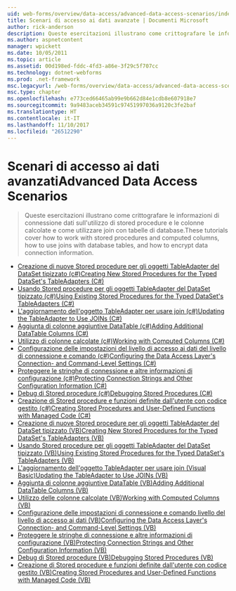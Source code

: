 ```yaml
---
uid: web-forms/overview/data-access/advanced-data-access-scenarios/index
title: Scenari di accesso ai dati avanzate | Documenti Microsoft
author: rick-anderson
description: Queste esercitazioni illustrano come crittografare le informazioni di connessione dati sull'utilizzo di stored procedure e le colonne calcolate e come utilizzare join con tabelle di database...
ms.author: aspnetcontent
manager: wpickett
ms.date: 10/05/2011
ms.topic: article
ms.assetid: 00d198ed-fddc-4fd3-a86e-3f29c5f707cc
ms.technology: dotnet-webforms
ms.prod: .net-framework
msc.legacyurl: /web-forms/overview/data-access/advanced-data-access-scenarios
msc.type: chapter
ms.openlocfilehash: e773ced66465ab99e9b662d84e1cdb8e607918e7
ms.sourcegitcommit: 9a9483aceb34591c97451997036a9120c3fe2baf
ms.translationtype: HT
ms.contentlocale: it-IT
ms.lasthandoff: 11/10/2017
ms.locfileid: "26512290"
---
```

<a name="advanced-data-access-scenarios"></a><span data-ttu-id="f5802-103">Scenari di accesso ai dati avanzati</span><span class="sxs-lookup"><span data-stu-id="f5802-103">Advanced Data Access Scenarios</span></span>
====================
> <span data-ttu-id="f5802-104">Queste esercitazioni illustrano come crittografare le informazioni di connessione dati sull'utilizzo di stored procedure e le colonne calcolate e come utilizzare join con tabelle di database.</span><span class="sxs-lookup"><span data-stu-id="f5802-104">These tutorials cover how to work with stored procedures and computed columns, how to use joins with database tables, and how to encrypt data connection information.</span></span>


- [<span data-ttu-id="f5802-105">Creazione di nuove Stored procedure per gli oggetti TableAdapter del DataSet tipizzato (c#)</span><span class="sxs-lookup"><span data-stu-id="f5802-105">Creating New Stored Procedures for the Typed DataSet's TableAdapters (C#)</span></span>](creating-new-stored-procedures-for-the-typed-dataset-s-tableadapters-cs.md)
- [<span data-ttu-id="f5802-106">Usando Stored procedure per gli oggetti TableAdapter del DataSet tipizzato (c#)</span><span class="sxs-lookup"><span data-stu-id="f5802-106">Using Existing Stored Procedures for the Typed DataSet's TableAdapters (C#)</span></span>](using-existing-stored-procedures-for-the-typed-dataset-s-tableadapters-cs.md)
- [<span data-ttu-id="f5802-107">L'aggiornamento dell'oggetto TableAdapter per usare join (c#)</span><span class="sxs-lookup"><span data-stu-id="f5802-107">Updating the TableAdapter to Use JOINs (C#)</span></span>](updating-the-tableadapter-to-use-joins-cs.md)
- [<span data-ttu-id="f5802-108">Aggiunta di colonne aggiuntive DataTable (c#)</span><span class="sxs-lookup"><span data-stu-id="f5802-108">Adding Additional DataTable Columns (C#)</span></span>](adding-additional-datatable-columns-cs.md)
- [<span data-ttu-id="f5802-109">Utilizzo di colonne calcolate (c#)</span><span class="sxs-lookup"><span data-stu-id="f5802-109">Working with Computed Columns (C#)</span></span>](working-with-computed-columns-cs.md)
- [<span data-ttu-id="f5802-110">Configurazione delle impostazioni del livello di accesso ai dati del livello di connessione e comando (c#)</span><span class="sxs-lookup"><span data-stu-id="f5802-110">Configuring the Data Access Layer's Connection- and Command-Level Settings (C#)</span></span>](configuring-the-data-access-layer-s-connection-and-command-level-settings-cs.md)
- [<span data-ttu-id="f5802-111">Proteggere le stringhe di connessione e altre informazioni di configurazione (c#)</span><span class="sxs-lookup"><span data-stu-id="f5802-111">Protecting Connection Strings and Other Configuration Information (C#)</span></span>](protecting-connection-strings-and-other-configuration-information-cs.md)
- [<span data-ttu-id="f5802-112">Debug di Stored procedure (c#)</span><span class="sxs-lookup"><span data-stu-id="f5802-112">Debugging Stored Procedures (C#)</span></span>](debugging-stored-procedures-cs.md)
- [<span data-ttu-id="f5802-113">Creazione di Stored procedure e funzioni definite dall'utente con codice gestito (c#)</span><span class="sxs-lookup"><span data-stu-id="f5802-113">Creating Stored Procedures and User-Defined Functions with Managed Code (C#)</span></span>](creating-stored-procedures-and-user-defined-functions-with-managed-code-cs.md)
- [<span data-ttu-id="f5802-114">Creazione di nuove Stored procedure per gli oggetti TableAdapter del DataSet tipizzato (VB)</span><span class="sxs-lookup"><span data-stu-id="f5802-114">Creating New Stored Procedures for the Typed DataSet's TableAdapters (VB)</span></span>](creating-new-stored-procedures-for-the-typed-dataset-s-tableadapters-vb.md)
- [<span data-ttu-id="f5802-115">Usando Stored procedure per gli oggetti TableAdapter del DataSet tipizzato (VB)</span><span class="sxs-lookup"><span data-stu-id="f5802-115">Using Existing Stored Procedures for the Typed DataSet's TableAdapters (VB)</span></span>](using-existing-stored-procedures-for-the-typed-dataset-s-tableadapters-vb.md)
- [<span data-ttu-id="f5802-116">L'aggiornamento dell'oggetto TableAdapter per usare join (Visual Basic)</span><span class="sxs-lookup"><span data-stu-id="f5802-116">Updating the TableAdapter to Use JOINs (VB)</span></span>](updating-the-tableadapter-to-use-joins-vb.md)
- [<span data-ttu-id="f5802-117">Aggiunta di colonne aggiuntive DataTable (VB)</span><span class="sxs-lookup"><span data-stu-id="f5802-117">Adding Additional DataTable Columns (VB)</span></span>](adding-additional-datatable-columns-vb.md)
- [<span data-ttu-id="f5802-118">Utilizzo delle colonne calcolate (VB)</span><span class="sxs-lookup"><span data-stu-id="f5802-118">Working with Computed Columns (VB)</span></span>](working-with-computed-columns-vb.md)
- [<span data-ttu-id="f5802-119">Configurazione delle impostazioni di connessione e comando livello del livello di accesso ai dati (VB)</span><span class="sxs-lookup"><span data-stu-id="f5802-119">Configuring the Data Access Layer's Connection- and Command-Level Settings (VB)</span></span>](configuring-the-data-access-layer-s-connection-and-command-level-settings-vb.md)
- [<span data-ttu-id="f5802-120">Proteggere le stringhe di connessione e altre informazioni di configurazione (VB)</span><span class="sxs-lookup"><span data-stu-id="f5802-120">Protecting Connection Strings and Other Configuration Information (VB)</span></span>](protecting-connection-strings-and-other-configuration-information-vb.md)
- [<span data-ttu-id="f5802-121">Debug di Stored procedure (VB)</span><span class="sxs-lookup"><span data-stu-id="f5802-121">Debugging Stored Procedures (VB)</span></span>](debugging-stored-procedures-vb.md)
- [<span data-ttu-id="f5802-122">Creazione di Stored procedure e funzioni definite dall'utente con codice gestito (VB)</span><span class="sxs-lookup"><span data-stu-id="f5802-122">Creating Stored Procedures and User-Defined Functions with Managed Code (VB)</span></span>](creating-stored-procedures-and-user-defined-functions-with-managed-code-vb.md)
